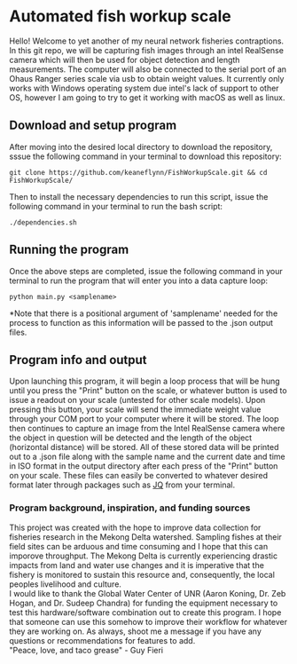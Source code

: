 # Automated fish workup scale

Hello! Welcome to yet another of my neural network fisheries contraptions. In this git repo, we will be capturing fish images through an intel RealSense camera which will then be used for object detection and length measurements. The computer will also be connected to the serial port of an Ohaus Ranger series scale via usb to obtain weight values. It currently only works with Windows operating system due intel's lack of support to other OS, however I am going to try to get it working with macOS as well as linux.

## Download and setup program
After moving into the desired local directory to download the repository, sssue the following command in your terminal to download this repository:
```
git clone https://github.com/keaneflynn/FishWorkupScale.git && cd FishWorkupScale/
```
Then to install the necessary dependencies to run this script, issue the following command in your terminal to run the bash script:
```
./dependencies.sh
```

## Running the program
Once the above steps are completed, issue the following command in your terminal to run the program that will enter you into a data capture loop:
```
python main.py <samplename>
```
\*Note that there is a positional argument of 'samplename' needed for the process to function as this information will be passed to the .json output files.

## Program info and output
Upon launching this program, it will begin a loop process that will be hung until you press the "Print" button on the scale, or whatever button is used to issue a readout on your scale (untested for other scale models). Upon pressing this button, your scale will send the immediate weight value through your COM port to your computer where it will be stored. The loop then continues to capture an image from the Intel RealSense camera where the object in question will be detected and the length of the object (horizontal distance) will be stored. All of these stored data will be printed out to a .json file along with the sample name and the current date and time in ISO format in the output directory after each press of the "Print" button on your scale. These files can easily be converted to whatever desired format later through packages such as [JQ](https://stedolan.github.io/jq/) from your terminal.

### Program background, inspiration, and funding sources
This project was created with the hope to improve data collection for fisheries research in the Mekong Delta watershed. Sampling fishes at their field sites can be arduous and time consuming and I hope that this can imporove throughput. The Mekong Delta is currently experiencing drastic impacts from land and water use changes and it is imperative that the fishery is monitored to sustain this resource and, consequently, the local peoples livelihood and culture.   
I would like to thank the Global Water Center of UNR (Aaron Koning, Dr. Zeb Hogan, and Dr. Sudeep Chandra) for funding the equipment necessary to test this hardware/software combination out to create this program. I hope that someone can use this somehow to improve their workflow for whatever they are working on. As always, shoot me a message if you have any questions or recommendations for features to add.  
"Peace, love, and taco grease" - Guy Fieri

